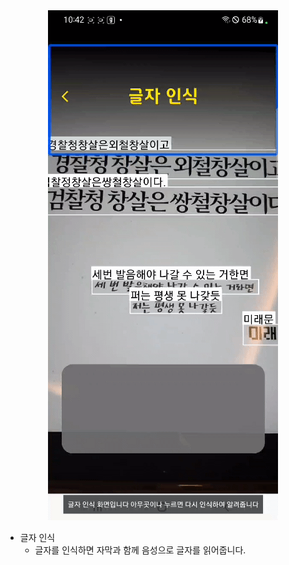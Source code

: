 <div align="center">
<img src="./../gif/Blind_Scan_Text.gif"/>
</div>

- 글자 인식
    - 글자를 인식하면 자막과 함께 음성으로 글자를 읽어줍니다.
